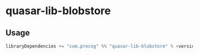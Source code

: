 # quasar-lib-blobstore

## Usage

```sbt
libraryDependencies += "com.precog" %% "quasar-lib-blobstore" % <version>
```
